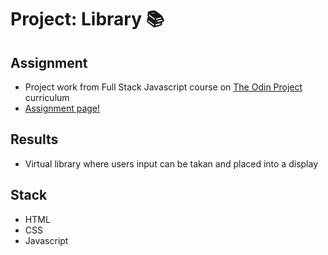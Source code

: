 # Project: Library :books:

## Assignment

- Project work from Full Stack Javascript course on [The Odin Project](https://www.theodinproject.com) curriculum
- [Assignment page!](https://www.theodinproject.com/paths/full-stack-javascript/courses/javascript/lessons/library)

## Results

- Virtual library where users input can be takan and placed into a display

## Stack

- HTML
- CSS
- Javascript
